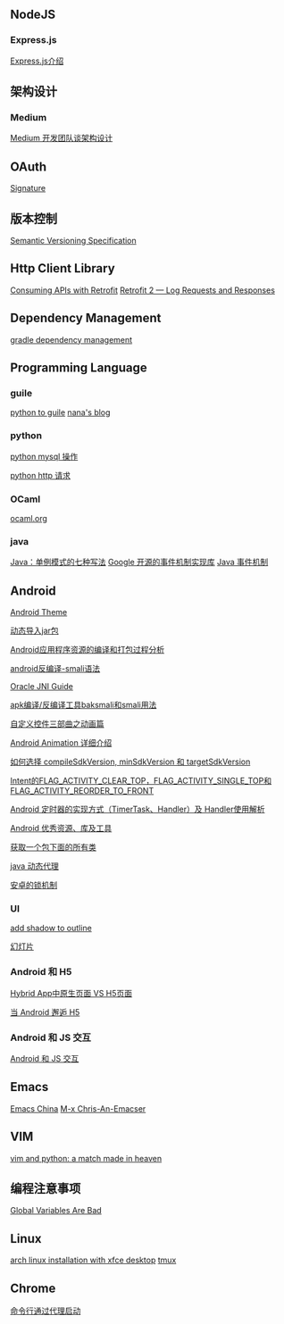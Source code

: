 ## NodeJS
### Express.js
[Express.js介绍][1]

## 架构设计
### Medium
[Medium 开发团队谈架构设计][2]

## OAuth
[Signature][5]

## 版本控制
[Semantic Versioning Specification][6]

## Http Client Library
[Consuming APIs with Retrofit][7]
[Retrofit 2 — Log Requests and Responses][9]

## Dependency Management
[gradle dependency management][8]

## Programming Language
### guile
[python to guile][10]
[nana's blog][16]

### python
[python mysql 操作][15]

[python http 请求][33]
### OCaml
[ocaml.org][14]

### java
[Java：单例模式的七种写法][29]
[Google 开源的事件机制实现库][31]
[Java 事件机制][32]

## Android
[Android Theme][11]

[动态导入jar包][18]

[Android应用程序资源的编译和打包过程分析][19]

[android反编译-smali语法][21]

[Oracle JNI Guide][20]

[apk编译/反编译工具baksmali和smali用法][22]

[自定义控件三部曲之动画篇][23]

[Android Animation 详细介绍][24]

[如何选择 compileSdkVersion, minSdkVersion 和 targetSdkVersion][25]

[Intent的FLAG_ACTIVITY_CLEAR_TOP，FLAG_ACTIVITY_SINGLE_TOP和FLAG_ACTIVITY_REORDER_TO_FRONT][26]

[Android 定时器的实现方式（TimerTask、Handler）及 Handler使用解析][28]

[Android 优秀资源、库及工具][35]

[获取一个包下面的所有类][36]

[java 动态代理][37]

[安卓的锁机制][27]
### UI ###
[add shadow to outline][17]

[幻灯片][34]

### Android 和 H5
[Hybrid App中原生页面 VS H5页面][3]

[当 Android 邂逅 H5][4]

### Android 和 JS 交互
[Android 和 JS 交互][39]


## Emacs
[Emacs China][12]
[M-x Chris-An-Emacser][13]

## VIM
[vim and python: a match made in heaven][30]

## 编程注意事项
[Global Variables Are Bad][38]

## Linux
[arch linux installation with xfce desktop][40]
[tmux][42]

## Chrome
[命令行通过代理启动][41]


[1]:http://www.cnblogs.com/hyddd/p/4237099.html
[2]:http://www.infoq.com/cn/articles/medium-development-team-talk-about-architecture-design
[3]:http://www.jianshu.com/p/00ff5664e000
[4]:https://whitelaning.github.io/2015/06/12/H5_1.html
[5]:http://tools.ietf.org/html/rfc5849#section-3.3
[6]:http://semver.org/
[7]:https://github.com/codepath/android_guides/wiki/Consuming-APIs-with-Retrofit
[8]:https://docs.gradle.org/current/userguide/dependency_management.html
[9]:https://futurestud.io/blog/retrofit-2-log-requests-and-responses
[10]:http://www.draketo.de/proj/py2guile/
[11]:http://developer.android.com/guide/topics/ui/themes.html
[12]:http://emacs-china.org/
[13]:http://chriszheng.science/
[14]:http://ocaml.org/
[15]:http://www.runoob.com/python/python-mysql.html
[16]:https://nalaginrut.com/
[17]:http://stackoverflow.com/questions/13005714/how-to-show-shadow-around-the-linearlayout-in-android
[18]:http://stackoverflow.com/questions/11453614/how-can-i-load-a-jar-file-dynamically-in-an-android-application-4-0-3
[19]:http://blog.csdn.net/luoshengyang/article/details/8744683
[20]:http://docs.oracle.com/javase/1.5.0/docs/guide/jni/spec/jniTOC.html
[21]:http://blog.isming.me/2015/01/14/android-decompile-smali/
[22]:http://blog.sina.com.cn/s/blog_7c6cbaf601019604.html
[23]:http://blog.csdn.net/harvic880925/article/details/39996643
[24]:http://www.360doc.com/content/13/0102/22/6541311_257754535.shtml
[25]:http://chinagdg.org/2016/01/picking-your-compilesdkversion-minsdkversion-targetsdkversion/
[26]:http://handsomeliuyang.iteye.com/blog/1315283
[27]:https://developer.android.com/reference/java/util/concurrent/locks/Lock.html
[28]:http://blog.csdn.net/a78270528/article/details/49448635
[29]:http://www.blogjava.net/kenzhh/archive/2016/03/28/357824.html
[30]:https://realpython.com/blog/python/vim-and-python-a-match-made-in-heaven/
[31]:https://github.com/google/guava/wiki/EventBusExplained
[32]:http://blog.csdn.net/JianZhiZG/article/details/1427073
[33]:http://blog.csdn.net/xhw88398569/article/details/49179967
[34]:https://developer.android.com/training/animation/screen-slide.html
[35]:http://alamkanak.github.io/android-libraries-and-resources/
[36]:http://stackoverflow.com/questions/15446036/find-all-classes-in-a-package-in-android
[37]:https://www.ibm.com/developerworks/cn/java/j-lo-proxy1/
[38]:http://c2.com/cgi/wiki?GlobalVariablesAreBad
[39]:http://droidyue.com/blog/2014/09/20/interaction-between-java-and-javascript-in-android/
[40]:https://www.howtoforge.com/tutorial/arch-linux-installation-with-xfce-desktop/
[41]:http://ask.systutorials.com/247/how-to-set-google-chromes-proxy-settings-command-line-linux
[42]:http://tangosource.com/blog/a-tmux-crash-course-tips-and-tweaks/
